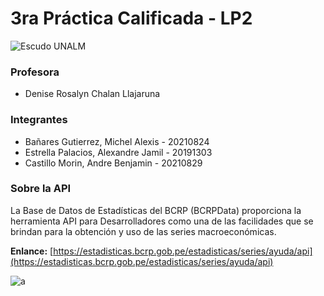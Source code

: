 # 3ra Práctica Calificada - LP2

![Escudo UNALM](https://th.bing.com/th/id/R.b83043ac5b678eea4f684096cc506fe9?rik=yrBtGlNIrMK3jA&riu=http%3a%2f%2fweb.lamolina.edu.pe%2funidad_posgradofep%2fwp-content%2fuploads%2f2021%2f02%2fUNALM-Logo.png&ehk=tc1vb81OVcDPN3YgQ4Rtk6DFyGH%2fc97s10ccsSGhxKg%3d&risl=&pid=ImgRaw&r=0)

### Profesora
- Denise Rosalyn Chalan Llajaruna 

### Integrantes
- Bañares Gutierrez, Michel Alexis - 20210824
- Estrella Palacios, Alexandre Jamil - 20191303
- Castillo Morin, Andre Benjamin - 20210829

### Sobre la API
La Base de Datos de Estadísticas del BCRP (BCRPData) proporciona la herramienta API para Desarrolladores como una de las facilidades que
se brindan para la obtención y uso de las series macroeconómicas.

**Enlance:** [https://estadisticas.bcrp.gob.pe/estadisticas/series/ayuda/api](https://estadisticas.bcrp.gob.pe/estadisticas/series/ayuda/api)

![a](https://i.ibb.co/HhKvWHS/0191c9cc-f463-4c49-8381-ed5d89221db4.jpg)
